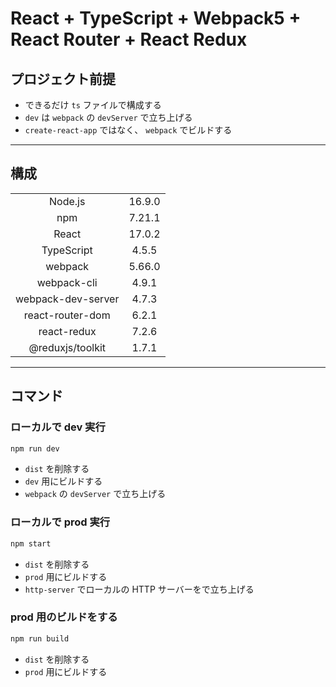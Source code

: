 # React + TypeScript + Webpack5 + React Router + React Redux

## プロジェクト前提

- できるだけ `ts` ファイルで構成する
- `dev` は `webpack` の `devServer` で立ち上げる
- `create-react-app` ではなく、 `webpack` でビルドする

---

## 構成

|                    |        |
| :----------------: | :----: |
|      Node.js       | 16.9.0 |
|        npm         | 7.21.1 |
|       React        | 17.0.2 |
|     TypeScript     | 4.5.5  |
|      webpack       | 5.66.0 |
|    webpack-cli     | 4.9.1  |
| webpack-dev-server | 4.7.3  |
|  react-router-dom  | 6.2.1  |
|    react-redux     | 7.2.6  |
|  @reduxjs/toolkit  | 1.7.1  |

---

## コマンド

### ローカルで dev 実行

```bash
npm run dev
```

- `dist` を削除する
- `dev` 用にビルドする
- `webpack` の `devServer` で立ち上げる

### ローカルで prod 実行

```bash
npm start
```

- `dist` を削除する
- `prod` 用にビルドする
- `http-server` でローカルの HTTP サーバーをで立ち上げる

### prod 用のビルドをする

```bash
npm run build
```

- `dist` を削除する
- `prod` 用にビルドする
